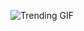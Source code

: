 
<!-- GIF_SECTION -->
![Trending GIF](https://media0.giphy.com/media/v1.Y2lkPThiYjIxNzcyYmg3NWFqdDZxbW4zY25jZGlpdGliZnNrNThjYWQxdWJ1NnY1aHYxZyZlcD12MV9naWZzX3NlYXJjaCZjdD1n/11ZSwQNWba4YF2/giphy.gif)
<!-- END_GIF_SECTION -->
